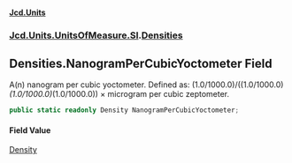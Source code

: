 #### [Jcd.Units](index.md 'index')
### [Jcd.Units.UnitsOfMeasure.SI](Jcd.Units.UnitsOfMeasure.SI.md 'Jcd.Units.UnitsOfMeasure.SI').[Densities](Densities.md 'Jcd.Units.UnitsOfMeasure.SI.Densities')

## Densities.NanogramPerCubicYoctometer Field

A(n) nanogram per cubic yoctometer. Defined as: (1.0/1000.0)/((1.0/1000.0)*(1.0/1000.0)*(1.0/1000.0)) × microgram per cubic zeptometer.

```csharp
public static readonly Density NanogramPerCubicYoctometer;
```

#### Field Value
[Density](Density.md 'Jcd.Units.UnitTypes.Density')